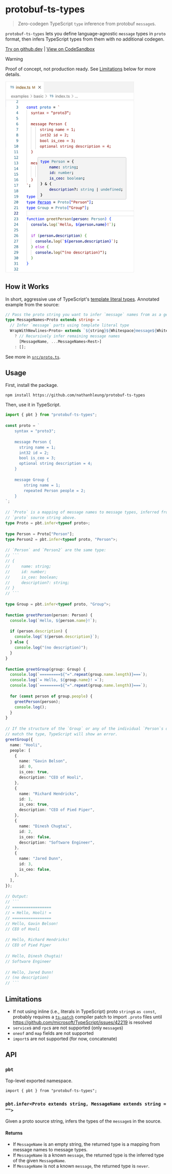 # protobuf-ts-types

> Zero-codegen TypeScript `type` inference from protobuf `message`s.

`protobuf-ts-types` lets you define language-agnostic `message` types in `proto` format, then infers TypeScript types from them with no additional codegen.

[Try on github.dev](https://github.dev/nathanhleung/protobuf-ts-types/blob/main/examples/basic/index.ts) | [View on CodeSandbox](https://codesandbox.io/p/github/nathanhleung/protobuf-ts-types/main?import=true&embed=1&file=%2Fexamples%2Fbasic%2Findex.ts)

> [!WARNING]
> Proof of concept, not production ready. See [Limitations](#limitations) below for more details.

<img src="./screenshot.png" width="400px" alt="Screenshot" style="border: 1px solid #eee;">

## How it Works

In short, aggressive use of TypeScript's [template literal types](https://www.typescriptlang.org/docs/handbook/2/template-literal-types.html). Annotated example from the source:

```ts
// Pass the proto string you want to infer `message` names from as a generic parameter
type MessageNames<Proto extends string> =
  // Infer `message` parts using template literal type
  WrapWithNewlines<Proto> extends `${string}${Whitespace}message${Whitespace}${infer MessageName}${OptionalWhitespace}{${string}}${infer Rest}`
    ? // Recursively infer remaining message names
      [MessageName, ...MessageNames<Rest>]
    : [];
```

See more in [`src/proto.ts`](./src/proto.ts).

## Usage

First, install the package.

```
npm install https://github.com/nathanhleung/protobuf-ts-types
```

Then, use it in TypeScript.

```ts
import { pbt } from "protobuf-ts-types";

const proto = `
    syntax = "proto3";

    message Person {
      string name = 1;
      int32 id = 2;
      bool is_ceo = 3;
      optional string description = 4;
    }

    message Group {
        string name = 1;
        repeated Person people = 2;
    }
`;

// `Proto` is a mapping of message names to message types, inferred from the
// `proto` source string above.
type Proto = pbt.infer<typeof proto>;

type Person = Proto["Person"];
type Person2 = pbt.infer<typeof proto, "Person">;

// `Person` and `Person2` are the same type:
// ```
// {
//     name: string;
//     id: number;
//     is_ceo: boolean;
//     description?: string;
// }
// ```

type Group = pbt.infer<typeof proto, "Group">;

function greetPerson(person: Person) {
  console.log(`Hello, ${person.name}!`);

  if (person.description) {
    console.log(`${person.description}`);
  } else {
    console.log("(no description)");
  }
}

function greetGroup(group: Group) {
  console.log(`=========${"=".repeat(group.name.length)}===`);
  console.log(`= Hello, ${group.name}! =`);
  console.log(`=========${"=".repeat(group.name.length)}===`);

  for (const person of group.people) {
    greetPerson(person);
    console.log();
  }
}

// If the structure of the `Group` or any of the individual `Person`s does not
// match the type, TypeScript will show an error.
greetGroup({
  name: "Hooli",
  people: [
    {
      name: "Gavin Belson",
      id: 0,
      is_ceo: true,
      description: "CEO of Hooli",
    },
    {
      name: "Richard Hendricks",
      id: 1,
      is_ceo: true,
      description: "CEO of Pied Piper",
    },
    {
      name: "Dinesh Chugtai",
      id: 2,
      is_ceo: false,
      description: "Software Engineer",
    },
    {
      name: "Jared Dunn",
      id: 3,
      is_ceo: false,
    },
  ],
});

// Output:
// ```
// =================
// = Hello, Hooli! =
// =================
// Hello, Gavin Belson!
// CEO of Hooli

// Hello, Richard Hendricks!
// CEO of Pied Piper

// Hello, Dinesh Chugtai!
// Software Engineer

// Hello, Jared Dunn!
// (no description)
// ```
```

## Limitations

* If not using inline (i.e., literals in TypeScript) proto `string`s `as const`, probably requires a [`ts-patch`](https://github.com/nonara/ts-patch) compiler patch to import `.proto` files until https://github.com/microsoft/TypeScript/issues/42219 is resolved
* `service`s and `rpc`s are not supported (only `message`s)
* `oneof` and `map` fields are not supported
* `import`s are not supported (for now, concatenate)

## API

### `pbt`

Top-level exported namespace.

```
import { pbt } from "protobuf-ts-types";
```

### `pbt.infer<Proto extends string, MessageName extends string = "">`

Given a proto source string, infers the types of the `message`s in the source.

#### Returns

* If `MessageName` is an empty string, the returned type is a mapping from message names to message types.
* If `MessageName` is a known `message`, the returned type is the inferred type of the given `MessageName`.
* If `MessageName` is not a known `message`, the returned type is `never`.
